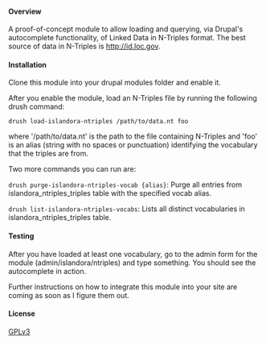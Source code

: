 #### Overview

A proof-of-concept module to allow loading and querying, via Drupal's autocomplete functionality, of Linked Data in N-Triples format. The best source of data in N-Triples is http://id.loc.gov. 

#### Installation

Clone this module into your drupal modules folder and enable it.

After you enable the module, load an N-Triples file by running the following drush command:

```
drush load-islandora-ntriples /path/to/data.nt foo
```

where '/path/to/data.nt' is the path to the file containing N-Triples and 'foo' is an alias (string with no spaces or punctuation) identifying the vocabulary that the triples are from.

Two more commands you can run are:

```drush purge-islandora-ntriples-vocab {alias}```: Purge all entries from islandora_ntriples_triples table with the specified vocab alias.

```drush list-islandora-ntriples-vocabs```: Lists all distinct vocabularies in islandora_ntriples_triples table.

#### Testing

After you have loaded at least one vocabulary, go to the admin form for the module (admin/islandora/ntriples) and type something. You should see the autocomplete in action.

Further instructions on how to integrate this module into your site are coming as soon as I figure them out.

#### License

[GPLv3](http://www.gnu.org/licenses/gpl-3.0.txt)

